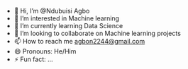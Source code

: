 - 👋 Hi, I’m @Ndubuisi Agbo
- 👀 I’m interested in Machine learning 
- 🌱 I’m currently learning Data Science 
- 💞️ I’m looking to collaborate on Machine learning projects 
- 📫 How to reach me agbon2244@gmail.com
- 😄 Pronouns: He/Him
- ⚡ Fun fact: ...

<!---
Ndubuisi-Agbo is a ✨ special ✨ repository because its `README.md` (this file) appears on your GitHub profile.
You can click the Preview link to take a look at your changes.
--->

